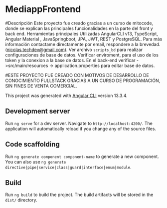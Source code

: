 # MediappFrontend

#Descripción
Este proyecto fue creado gracias a un curso de mitocode, donde se explican las principales funcionalidades en la parte del front y back end.
Herramientas principales Utilizadas AngularCLI v13, TypeScript, Angular Material , JavaSpringboot, JPA, JWT, REST y PostgreSQL.
Para más información contactame directamente por email, respondere a la brevedad. (nicolas.techdev@gmail.com).
Ver archivo `scripts_bd` para realizar configuraciones de base de datos.
Verificar enviroment, para el uso de los token y la conexion a la base de datos.
En el back-end verificar ->src/main/resources -> application.properties para editar base de datos.

#ESTE PROYECTO FUE CREADO CON MOTIVOS DE DESARROLLO DE CONOCIMIENTO FULLSTACK GRACIAS A UN CURSO DE PROGRAMACIÓN, SIN FINES DE VENTA COMERCIAL.


This project was generated with [Angular CLI](https://github.com/angular/angular-cli) version 13.3.4.

## Development server

Run `ng serve` for a dev server. Navigate to `http://localhost:4200/`. The application will automatically reload if you change any of the source files.

## Code scaffolding

Run `ng generate component component-name` to generate a new component. You can also use `ng generate directive|pipe|service|class|guard|interface|enum|module`.

## Build

Run `ng build` to build the project. The build artifacts will be stored in the `dist/` directory.


